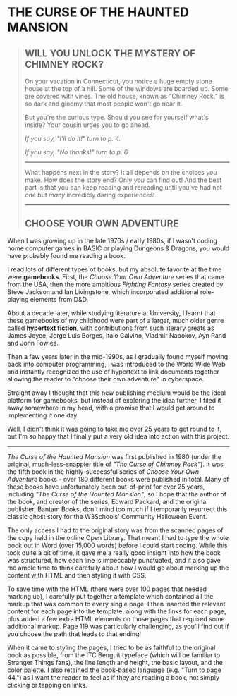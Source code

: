 # THE CURSE OF THE HAUNTED MANSION

   > ## WILL YOU UNLOCK THE MYSTERY OF CHIMNEY ROCK?
   > On your vacation in Connecticut, you notice a huge empty stone house at the top of a hill. Some of the windows are boarded up. Some are covered with vines. The old house, known as "Chimney Rock," is so dark and gloomy that most people won't go near it.
   >
   >But you're the curious type. Should you see for yourself what's inside? Your cousin urges you to go ahead.
   >
   >*If you say, "I'll do it!" turn to p. 4.*
   >
   >*If you say, "No thanks!" turn to p. 6.*
   >
   >---
   >
   >What happens next in the story? It all depends on the choices *you* make. How does the story end? Only *you* can find out! And the best part is that you can keep reading and rereading until you've had not *one* but *many* incredibly daring experiences!
   >
   >---
   >
   >## CHOOSE YOUR OWN ADVENTURE

When I was growing up in the late 1970s / early 1980s, if I wasn't coding home computer games in BASIC or playing Dungeons & Dragons, you would have probably found me reading a book.

I read lots of different types of books, but my absolute favorite at the time were **gamebooks**. First, the *Choose Your Own Adventure* series that came from the USA, then the more ambitious *Fighting Fantasy* series created by Steve Jackson and Ian Livingstone, which incorporated additional role-playing elements from D&D.

About a decade later, while studying literature at University, I learnt that these gamebooks of my childhood were part of a larger, much older genre called **hypertext fiction**, with contributions from such literary greats as James Joyce, Jorge Luis Borges, Italo Calvino, Vladmir Nabokov, Ayn Rand and John Fowles.

Then a few years later in the mid-1990s, as I gradually found myself moving back into computer programming, I was introduced to the World Wide Web and instantly recognized the use of hypertext to link documents together allowing the reader to "choose their own adventure" in cyberspace.

Straight away I thought that this new publishing medium would be the ideal platform for gamebooks, but instead of exploring the idea further, I filed it away somewhere in my head, with a promise that I would get around to implementing it one day.

Well, I didn't think it was going to take me over 25 years to get round to it, but I'm so happy that I finally put a very old idea into action with this project.

---

*The Curse of the Haunted Mansion* was first published in 1980 (under the original, much-less-snappier title of *"The Curse of Chimney Rock"*). It was the fifth book in the highly-successful series of *Choose Your Own Adventure* books - over 180 different books were published in total. Many of these books have unfortunately been out-of-print for over 25 years, including *"The Curse of the Haunted Mansion"*, so I hope that the author of the book, and creator of the series, Edward Packard, and the original publisher, Bantam Books, don't mind too much if I temporarily resurrect this classic ghost story for the W3Schools' Community Halloween Event.

The only access I had to the original story was from the scanned pages of the copy held in the online Open Library. That meant I had to type the whole book out in Word (over 15,000 words) before I could start coding. While this took quite a bit of time, it gave me a really good insight into how the book was structured, how each line is impeccably punctuated, and it also gave me ample time to think carefully about how I would go about marking up the content with HTML and then styling it with CSS.

To save time with the HTML (there were over 100 pages that needed marking up), I carefully put together a template which contained all the markup that was common to every single page. I then inserted the relevant content for each page into the template, along with the links for each page, plus added a few extra HTML elements on those pages that required some additional markup. Page 119 was particularly challenging, as you'll find out if you choose the path that leads to that ending!

When it came to styling the pages, I tried to be as faithful to the original book as possible, from the ITC Benguit typeface (which will be familiar to Stranger Things fans), the line length and height, the basic layout, and the color palette. I also retained the book-based language (e.g. "Turn to page 44.") as I want the reader to feel as if they are reading a book, not simply clicking or tapping on links. 
